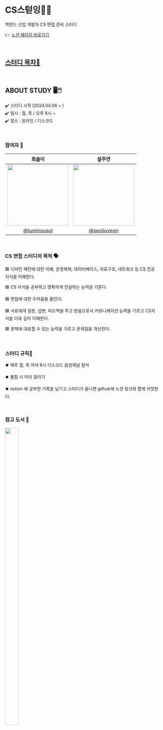 # CS스턷잉👩‍💻
백엔드 신입 개발자 CS 면접 준비 스터디 <br/>

👉 [노션 페이지 바로가기](https://congruous-parcel-450.notion.site/caba8d43fa4145c09b66edd8239579bc?pvs=4)

<br/>

## [스터디 목차📜](https://github.com/luminousol/Study_CS/wiki)

<br/>

## ABOUT STUDY 🖥️🖱️
✔️ 스터디 시작 (2024.04.08 ~ ) <br/>
✔️ 일시 : 월, 목 / 오후 8시 ~ <br/>
✔️ 장소 : 온라인 / 디스코드 <br/>

<br/>

### 참여자 👥
|                                                                 최솔이                                                                 |                                                    설주연                                                    |
|:------------------------------------------------------------------------------------------------------------------------------------:|:----------------------------------------------------------------------------------------------------------:|
| <img src="https://avatars.githubusercontent.com/u/130022922?v=4" width=200px height = 200px> | <img src="https://avatars.githubusercontent.com/u/110334373?v=4" width=200px height = 200px> |
|                                                [@luminousol](https://github.com/luminousol)                                                |                                [@seoljuyeon](https://github.com/seoljuyeon)                                |

<br/>

### CS 면접 스터디의 목적 🗣️

🟦 디자인 패턴에 대한 이해, 운영체제, 데이터베이스, 자료구조, 네트워크 등 CS 전공지식을 이해한다.<br/>

🟦 CS 지식을 공부하고 명확하게 전달하는 능력을 기른다.<br/>

🟦 면접에 대한 두려움을 줄인다.<br/>

🟦 서로에게 질문, 답변, 피드백을 주고 받음으로서 커뮤니케이션 능력을 기르고 CS지식을 더욱 깊이 이해한다.<br/>

🟦 문제에 대응할 수 있는 능력을 기르고 문제점을 개선한다.<br/>

<br/>

### 스터디 규칙📒

⏹️ 매주 월, 목 저녁 8시 디스코드 음성채널 참석<br/>

⏹️ 불참 시 미리 알리기<br/>

⏹️ notion 에 공부한 기록을 남기고 스터디가 끝나면 github에 노션 링크와 함께 커밋한다.<br/>

<br/>

### 참고 도서 📖
<img src="https://image.yes24.com/YES24ViewerDatas/Z1089_LT/A10889/B108888/108887922_L/o4mfxwsc1vb6ow2s01.jpg" width="30%" height="50%">
<br/>
